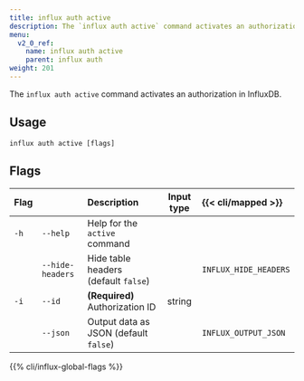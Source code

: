```yaml
---
title: influx auth active
description: The `influx auth active` command activates an authorization.
menu:
  v2_0_ref:
    name: influx auth active
    parent: influx auth
weight: 201
---
```


The `influx auth active` command activates an authorization in InfluxDB.

## Usage
```
influx auth active [flags]
```

## Flags
| Flag |                  | Description                           | Input type | {{< cli/mapped >}}    |
|:---- |:---              |:-----------                           |:----------:|:------------------    |
| `-h` | `--help`         | Help for the `active` command         |            |                       |
|      | `--hide-headers` | Hide table headers (default `false`)  |            | `INFLUX_HIDE_HEADERS` |
| `-i` | `--id`           | **(Required)** Authorization ID       | string     |                       |
|      | `--json`         | Output data as JSON (default `false`) |            | `INFLUX_OUTPUT_JSON`  |

{{% cli/influx-global-flags %}}

